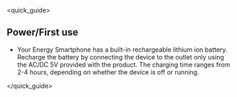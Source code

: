 <quick_guide>
## Power/First use

* Your Energy Smartphone has a built-in rechargeable lithium ion battery. Recharge the battery by connecting the device to the outlet only using the AC/DC 5V provided with the product. The charging time ranges from 2-4 hours, depending on whether the device is off or running.

</quick_guide>

